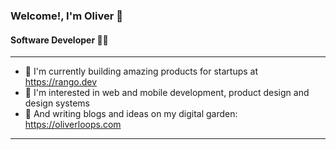 ### Welcome!, I'm Oliver :wave:
#### Software Developer 👨‍💻
---
- 🚀 I'm currently building amazing products for startups at https://rango.dev
- 📱 I'm interested in web and mobile development, product design and design systems
- 🌱 And writing blogs and ideas on my digital garden: https://oliverloops.com
___

